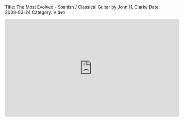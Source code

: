 Title: The Most Evolved - Spanish / Classical Guitar by John H. Clarke
Date: 2008-03-24
Category: Video

<iframe width="560" height="315" src="https://www.youtube.com/embed/g78I79tTQxU" title="YouTube video player" frameborder="0" allow="accelerometer; autoplay; clipboard-write; encrypted-media; gyroscope; picture-in-picture" allowfullscreen></iframe>


